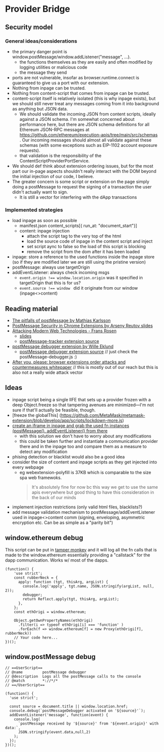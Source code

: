 # Provider Bridge

## Security model

### General ideas/considerations

- the primary danger point is window.postMessage/window.addListener("message", ...).
  - the functions themselves as they are easily and often modified by logging utilities or malicious code
  - the message they send
- ports are not vulnerable, insofar as browser.runtime.connect is guaranteed to give us a port with our extension.
- Nothing from inpage can be trusted.
- Nothing from content-script that comes from inpage can be trusted.
- content-script itself is relatively isolated (this is why inpage exists), but we should still never treat any messages coming from it into background as anything but JSON data.
  - We should validate the incoming JSON from content scripts, ideally against a JSON schema. I'm somewhat concerned about performance here, but there are JSON schema definitions for all Ethereum JSON-RPC messages at https://github.com/ethereum/execution-apis/tree/main/src/schemas . Our incoming messages should almost all validate against these schemas (with some exceptions such as EIP-1102 account exposure requests).
  - that validation is the responsibility of the ContentScriptProviderPortService.
- We should def think about extension ordering issues, but for the most part our in-page aspects shouldn't really interact with the DOM beyond the initial injection of our code, I believe.
- The greater concern is some script or extension on the page simply doing a postMessage to request the signing of a transaction the user didn't actually want to sign.
  - It is still a vector for interfering with the dApp transactions

### Implemented strategies

- load inpage as soon as possible
  - manifest.json content_scripts[{ run_at: "document_start"}]
  - content: inpage injection
    - attach the script tag to the very top of the html
    - load the source code of inpage in the content script and inject
    - set script aync to false so the load of this script is blocking
    - remove the script from the dom after it has been loaded
- inpage: store a reference to the used functions inside the inpage store (so if they are modified later we are still using the pristine version)
- postMessage: always use targetOrigin
- addEventListener: always check incoming msgs
  - `event.origin !== window.location.origin` was it specified in targetOrigin that this is for us?
  - `event.source !== window ` did it originate from our window (inpage<>content)

## Reading material

- [The pitfalls of postMessage by Mathias Karlsson](https://labs.detectify.com/2016/12/08/the-pitfalls-of-postmessage/)
- [PostMessage Security in Chrome Extensions by Arseny Reutov slides](https://owasp.org/www-chapter-london/assets/slides/OWASPLondon_PostMessage_Security_in_Chrome_Extensions.pdf)
- [Attacking Modern Web Technologies - Frans Rosen](https://youtu.be/oJCCOnF25JU?t=1094)
  - [slides](https://speakerdeck.com/fransrosen/owasp-appseceu-2018-attacking-modern-web-technologies?slide=55)
  - [postMessage-tracker extension source](https://github.com/fransr/postMessage-tracker)
- [postMessage debugger extension by Wille Eklund](https://chrome.google.com/webstore/detail/postmessage-debugger/ibnkhbkkelpcgofjlfnlanbigclpldad)
  - [postMessage debugger extension source](https://github.com/bdo/chrome-postMessage-debugger) // just check the postMessage-debugger.js :)
- [After you, please: browser extensions order attacks and countermeasures whitepaper](https://link.springer.com/content/pdf/10.1007/s10207-019-00481-8.pdf) // this is mostly out of our reach but this is also not a really wide attack vector

## Ideas

- inpage script being a single IIFE that sets up a provider frozen with a deep Object.freeze so that tampering avenues are minimized—I'm not sure if that'll actually be feasible, though.
- [freeze the globalThis] (https://github.com/MetaMask/metamask-extension/blob/develop/app/scripts/lockdown-more.js)
- [create an iframe in inpage and grab the used fn instances (postMessage(). addEventListener() from there](https://speakerdeck.com/fransrosen/owasp-appseceu-2018-attacking-modern-web-technologies?slide=95)
  - with this solution we don't have to worry about any modifications
  - this could be taken further and instantiate a communication provider there and in the inpage too and compare them as a measure to detect any modification
- phising detection or blacklist would also be a good idea
- consider the size of content and inpage scripts as they get injected into every webpage
  - eg webextension-polyfill is 37KB which is comparable to the size spa web framewoks.
    > It's absolutely fine for now bc this way we get to use the same apis everywhere but good thing to have this consideration in the back of our minds
- implement injection restrictions (only valid html files, blacklists?)
- add message validation mechanism to postMessage/addEventListener used in inpage<>content comm (signing, enveloping, asymmetric encryption etc. Can be as simple as a "parity bit")

## window.ethereum debug

This script can be put in [tamper monkey](https://chrome.google.com/webstore/detail/tampermonkey/dhdgffkkebhmkfjojejmpbldmpobfkfo?hl=hu) and it will log all the fn calls that is made to the window.ethereum essentially providing a "callstack" for the dapp communication. Works w/ most of the dapps.

```
(function() {
    'use strict';
    const rubberNeck = {
      apply: function (tgt, thisArg, argList) {
        console.log('apply', tgt.name, JSON.stringify(argList, null, 2));
        debugger;
        return Reflect.apply(tgt, thisArg, argList);
      },
    };
    const ethOrigi = window.ethereum;

    Object.getOwnPropertyNames(ethOrigi)
      .filter(i => typeof ethOrigi[i] === 'function' )
      .forEach(f => window.ethereum[f] = new Proxy(ethOrigi[f], rubberNeck))
    // Your code here...
})();
```

## window.postMessage debug

```
// ==UserScript==
// @name         postMessage debugger
// @description  Logs all the postMessage calls to the console
// @match        *://*/*
// ==/UserScript==

(function() {
  'use strict';

  const source = document.title || window.location.href;
  console.debug(`postMessageDebugger activated on '${source}'`);
  addEventListener('message', function(event) {
    console.log(
      `postMessage received by '${source}' from '${event.origin}' with data:`,
      JSON.stringify(event.data,null,2)
    );
  });
})();
```
